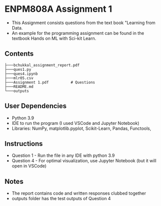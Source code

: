 # ENPM808A Assignment 1

- This Assignment consists questions from the text book "Learning from Data.
- An example for the programming assignment can be found in the textbook Hands on ML with Sci-kit Learn.

## Contents

```
├───bchukkal_assignment_report.pdf
├───ques1.py
├───ques4.ipynb
├───mlr05.csv
├───Assignment 1.pdf          # Questions
├───README.md
└───outputs
```

## User Dependencies

- Python 3.9
- IDE to run the program (I used VSCode and Jupyter Notebook)
- Libraries: NumPy, matplotlib.pyplot, Scikit-Learn, Pandas, Functools,

## Instructions

- Question 1 - Run the file in any IDE with python 3.9
- Question 4 - For optimal visualization, use Jupyter Notebook (but it will open in VSCode)

## Notes

* The report contains code and written responses clubbed together
* outputs folder has the test outputs of Question 4
